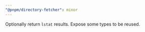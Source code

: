 ```yaml
---
"@pnpm/directory-fetcher": minor
---
```


Optionally return `lstat` results. Expose some types to be reused.

